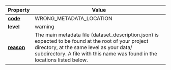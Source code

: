 | Property | Value |
|----------|--------|
| [**code**](/en/latest/reference/schema/meta/defs/code) | WRONG_METADATA_LOCATION |
| [**level**](/en/latest/reference/schema/meta/defs/level) | warning |
| [**reason**](/en/latest/reference/schema/meta/defs/reason) | The main metadata file (dataset_description.json) is expected to be found at the root of your project directory, at the same level as your data/ subdirectory. A file with this name was found in the locations listed below. |